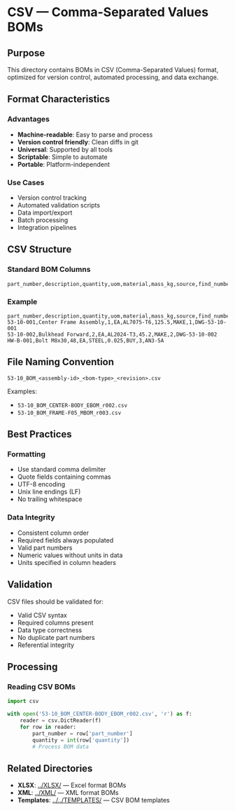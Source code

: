 # CSV — Comma-Separated Values BOMs

## Purpose

This directory contains BOMs in CSV (Comma-Separated Values) format, optimized for version control, automated processing, and data exchange.

## Format Characteristics

### Advantages
- **Machine-readable**: Easy to parse and process
- **Version control friendly**: Clean diffs in git
- **Universal**: Supported by all tools
- **Scriptable**: Simple to automate
- **Portable**: Platform-independent

### Use Cases
- Version control tracking
- Automated validation scripts
- Data import/export
- Batch processing
- Integration pipelines

## CSV Structure

### Standard BOM Columns
```csv
part_number,description,quantity,uom,material,mass_kg,source,find_number,reference
```

### Example
```csv
part_number,description,quantity,uom,material,mass_kg,source,find_number,reference
53-10-001,Center Frame Assembly,1,EA,AL7075-T6,125.5,MAKE,1,DWG-53-10-001
53-10-002,Bulkhead Forward,2,EA,AL2024-T3,45.2,MAKE,2,DWG-53-10-002
HW-B-001,Bolt M8x30,48,EA,STEEL,0.025,BUY,3,AN3-5A
```

## File Naming Convention

```
53-10_BOM_<assembly-id>_<bom-type>_<revision>.csv
```

Examples:
- `53-10_BOM_CENTER-BODY_EBOM_r002.csv`
- `53-10_BOM_FRAME-F05_MBOM_r003.csv`

## Best Practices

### Formatting
- Use standard comma delimiter
- Quote fields containing commas
- UTF-8 encoding
- Unix line endings (LF)
- No trailing whitespace

### Data Integrity
- Consistent column order
- Required fields always populated
- Valid part numbers
- Numeric values without units in data
- Units specified in column headers

## Validation

CSV files should be validated for:
- Valid CSV syntax
- Required columns present
- Data type correctness
- No duplicate part numbers
- Referential integrity

## Processing

### Reading CSV BOMs
```python
import csv

with open('53-10_BOM_CENTER-BODY_EBOM_r002.csv', 'r') as f:
    reader = csv.DictReader(f)
    for row in reader:
        part_number = row['part_number']
        quantity = int(row['quantity'])
        # Process BOM data
```

## Related Directories

- **XLSX**: [../XLSX/](../XLSX/) — Excel format BOMs
- **XML**: [../XML/](../XML/) — XML format BOMs
- **Templates**: [../../TEMPLATES/](../../TEMPLATES/) — CSV BOM templates
